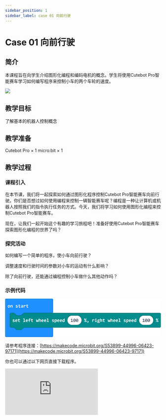 ```yaml
---
sidebar_position: 1
sidebar_label: case 01 向前行驶
---
```


# Case 01 向前行驶

## 简介

本课程旨在向学生介绍图形化编程和编码电机的概念。学生将使用Cutebot Pro智能赛车学习如何编写程序来控制小车的两个车轮的速度。

![](./images/cutebot-pro-case-01-01.png)

## 教学目标

了解基本的机器人控制概念


## 教学准备

Cutebot Pro × 1
micro:bit × 1

## 教学过程

### 课程引入

在本节课，我们将一起探索如何通过图形化程序控制Cutebot Pro智能赛车向前行驶。你们是否想过如何使用编程来控制一辆智能赛车呢？编程是一种让计算机或机器人按照我们的指令执行任务的方式。今天，我们将学习如何使用图形化编程来控制Cutebot Pro智能赛车。

现在，让我们一起开始这个有趣的学习旅程吧！准备好使用Cutebot Pro智能赛车探索图形化编程的世界了吗？

### 探究活动

如何编写一个简单的程序，使小车向前行驶？

调整速度和行驶时间的参数对小车的运动有什么影响？

除了向前行驶，还能通过编程控制小车做什么其他动作吗？

### 示例代码

![](./images/cutebot-pro-case-01-02.png)

请参考程序连接：[https://makecode.microbit.org/S53899-44996-06423-97171](https://makecode.microbit.org/S53899-44996-06423-97171)

你也可以通过以下网页直接下载程序。

<div
    style={{
        position: 'relative',
        paddingBottom: '60%',
        overflow: 'hidden',
    }}
>
    <iframe
        src="https://makecode.microbit.org/S53899-44996-06423-97171"
        frameborder="0"
        sandbox="allow-popups allow-forms allow-scripts allow-same-origin"
        style={{
            position: 'absolute',
            width: '100%',
            height: '100%',
        }}
    />
</div>


### 团队合作与展示

学生分成小组，共同完成小车的制作和程序编写。

鼓励学生之间相互合作、交流和分享经验。

每个小组有机会向其他小组展示他们制作的智能赛车，并演示。

### 总结与反思

回顾课程内容，提醒学生掌握了哪些知识和技能。

引导学生讨论他们在制作过程中遇到的问题和困难，以及如何解决这些问题。

引导学生思考小车的优化和改进方向，比如利用Cutebot Pro还能制作哪些有趣的案例。
